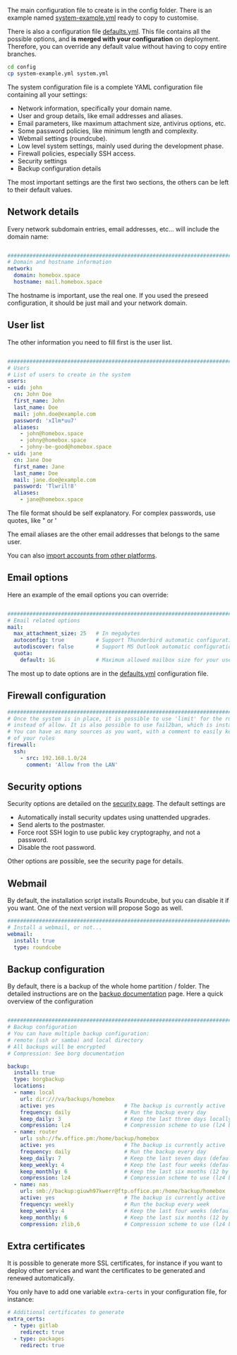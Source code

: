 
The main configuration file to create is in the config folder. There is an example
named [system-example.yml](config/system-example.yml) ready to copy to customise.

There is also a configuration file [defaults.yml](config/defaults.yml).
This file contains all the possible options, and **is merged with your
configuration** on deployment. Therefore, you can override any default
value without having to copy entire branches.

```sh
cd config
cp system-example.yml system.yml
```

The system configuration file is a complete YAML configuration file containing all your settings:

- Network information, specifically your domain name.
- User and group details, like email addresses and aliases.
- Email parameters, like maximum attachment size, antivirus options, etc.
- Some password policies, like minimum length and complexity.
- Webmail settings (roundcube).
- Low level system settings, mainly used during the development phase.
- Firewall policies, especially SSH access.
- Security settings
- Backup configuration details

The most important settings are the first two sections, the others can be left to their default values.

## Network details

Every network subdomain entries, email addresses, etc... will include the domain name:

```yaml

###############################################################################
# Domain and hostname information
network:
  domain: homebox.space
  hostname: mail.homebox.space

```

The hostname is important, use the real one. If you used the preseed configuration,
it should be just mail and your network domain.

## User list

The other information you need to fill first is the user list.

```yaml

###############################################################################
# Users
# List of users to create in the system
users:
- uid: john
  cn: John Doe
  first_name: John
  last_name: Doe
  mail: john.doe@example.com
  password: 'xIlm*uu7'
  aliases:
    - john@homebox.space
    - johny@homebox.space
    - johny-be-good@homebox.space
- uid: jane
  cn: Jane Doe
  first_name: Jane
  last_name: Doe
  mail: jane.doe@example.com
  password: 'Tlwril!8'
  aliases:
    - jane@homebox.space
```

The file format should be self explanatory. For complex passwords, use quotes, like " or '

The email aliases are the other email addresses that belongs to the same user.

You can also [import accounts from other platforms](external-accounts.md).

## Email options

Here an example of the email options you can override:

```yaml

###############################################################################
# Email related options
mail:
  max_attachment_size: 25   # In megabytes
  autoconfig: true          # Support Thunderbird automatic configuration
  autodiscover: false       # Support MS Outlook automatic configuration (uses https)
  quota:
    default: 1G             # Maximum allowed mailbox size for your users.
```

The most up to date options are in the [defaults.yml](config/defaults.yml) configuration
file.

## Firewall configuration

```yaml
###############################################################################
# Once the system is in place, it is possible to use 'limit' for the rule,
# instead of allow. It is also possible to use fail2ban, which is installed anyway
# You can have as many sources as you want, with a comment to easily keep track
# of your rules
firewall:
  ssh:
    - src: 192.168.1.0/24
      comment: 'Allow from the LAN'
```

## Security options

Security options are detailed on the [security page](security-configuration.md).
The default settings are

- Automatically install security updates using unattended upgrades.
- Send alerts to the postmaster.
- Force root SSH login to use public key cryptography, and not a password.
- Disable the root password.

Other options are possible, see the security page for details.

## Webmail

By default, the installation script installs Roundcube, but you can disable it if you want.
One of the next version will propose Sogo as well.

```yaml
###############################################################################
# Install a webmail, or not...
webmail:
  install: true
  type: roundcube
```

## Backup configuration

By default, there is a backup of the whole home partition / folder.
The detailed instructions are on the [backup documentation](backup.md) page.
Here a quick overview of the configuration

```yaml

###############################################################################
# Backup configuration
# You can have multiple backup configuration:
# remote (ssh or samba) and local directory
# All backups will be encrypted
# Compression: See borg documentation

backup:
  install: true
  type: borgbackup
  locations:
  - name: local
    url: dir:///va/backups/homebox
    active: yes                      # The backup is currently active
    frequency: daily                 # Run the backup every day
    keep_daily: 3                    # Keep the last three days locally
    compression: lz4                 # Compression scheme to use (lz4 by default)
  - name: router
    url: ssh://fw.office.pm:/home/backup/homebox
    active: yes                      # The backup is currently active
    frequency: daily                 # Run the backup every day
    keep_daily: 7                    # Keep the last seven days (default value)
    keep_weekly: 4                   # Keep the last four weeks (default value)
    keep_monthly: 6                  # Keep the last six months (12 by default)
    compression: lz4                 # Compression scheme to use (lz4 by default)
  - name: nas
    url: smb://backup:giuwh97kwerr@ftp.office.pm:/home/backup/homebox
    active: yes                      # The backup is currently active
    frequency: weekly                # Run the backup every week
    keep_weekly: 4                   # Keep the last four weeks (default value)
    keep_monthly: 6                  # Keep the last six months (12 by default)
    compression: zlib,6              # Compression scheme to use (lz4 by default)
```

## Extra certificates

It is possible to generate more SSL certificates, for instance if you want to deploy other services and want
the certificates to be generated and renewed automatically.

You only have to add one variable `extra-certs` in your configuration file, for instance:

```yaml
# Additional certificates to generate
extra_certs:
  - type: gitlab
    redirect: true
  - type: packages
    redirect: true
```

